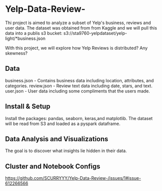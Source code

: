 # Yelp-Data-Review-
Thi project is aimed to analyze a subset of Yelp's business, reviews and user data. 
The dataset was obtained from from Kaggle and we will pull this data into a publis s3 bucket: s3://sta9760-yelpdataset/yelp-light/*business.json

With this project, we will explore how Yelp Reviews is distributed? Any skewness? 

## Data

business.json - Contains business data including location, attributes, and categories.
review.json - Review text data including date, stars, and text.
user.json - User data including some compliments that the users made. 

## Install & Setup
Install the packages: pandas, seaborn, keras,and matplotlib. 
The dataset will be read from S3 and loaded as a pyspark dataframe.

## Data Analysis and Visualizations 
The goal is to discover what insights lie hidden in their data.

## Cluster and Notebook Configs

https://github.com/SCURRYYY/Yelp-Data-Review-/issues/1#issue-612266566
